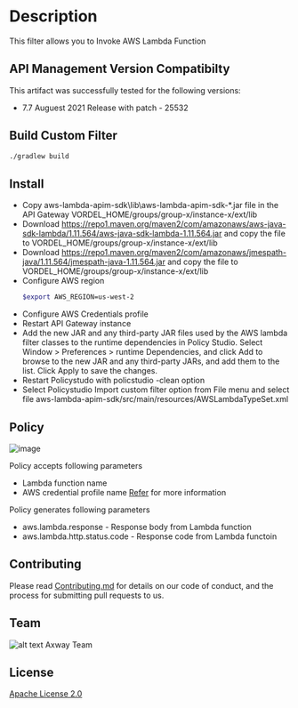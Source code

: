 # Description
This filter allows you to Invoke AWS Lambda Function


## API Management Version Compatibilty
This artifact was successfully tested for the following versions:
- 7.7 Auguest 2021 Release with patch - 25532

## Build Custom Filter

```bash
./gradlew build
```


## Install

- Copy  aws-lambda-apim-sdk\lib\aws-lambda-apim-sdk-*.jar file in the API Gateway VORDEL_HOME/groups/group-x/instance-x/ext/lib 
- Download https://repo1.maven.org/maven2/com/amazonaws/aws-java-sdk-lambda/1.11.564/aws-java-sdk-lambda-1.11.564.jar and copy the file to VORDEL_HOME/groups/group-x/instance-x/ext/lib 
- Download https://repo1.maven.org/maven2/com/amazonaws/jmespath-java/1.11.564/jmespath-java-1.11.564.jar and copy the file to VORDEL_HOME/groups/group-x/instance-x/ext/lib
- Configure AWS region 
    ```bash
    $export AWS_REGION=us-west-2
    ```
- Configure AWS Credentials profile
- Restart API Gateway instance
- Add the new JAR and any third-party JAR files used by the AWS lambda filter classes  to the runtime dependencies in Policy Studio. Select Window > Preferences > runtime Dependencies, and click Add to browse to the new JAR and any third-party JARs, and add them to the list. Click Apply to save the changes.
- Restart Policystudo with policstudio -clean option
- Select Policystudio Import custom filter option from File menu and select file aws-lambda-apim-sdk/src/main/resources/AWSLambdaTypeSet.xml

## Policy 
![image](https://user-images.githubusercontent.com/3596610/139945308-2d623276-6601-4395-9dbb-4831a17963c0.png)

Policy accepts following parameters

- Lambda function name
- AWS credential profile name [Refer](https://docs.aws.amazon.com/sdk-for-php/v3/developer-guide/guide_credentials_profiles.html) for more information


Policy generates following parameters

- aws.lambda.response - Response body from Lambda function
- aws.lambda.http.status.code - Response code from Lambda functoin



## Contributing

Please read [Contributing.md](https://github.com/Axway-API-Management-Plus/Common/blob/master/Contributing.md) for details on our code of conduct, and the process for submitting pull requests to us.

## Team

![alt text][Axwaylogo] Axway Team

[Axwaylogo]: https://github.com/Axway-API-Management/Common/blob/master/img/AxwayLogoSmall.png  "Axway logo"

## License
[Apache License 2.0](LICENSE)
